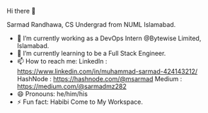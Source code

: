  Hi there 👋

Sarmad Randhawa, CS Undergrad from NUML Islamabad.


- 🔭 I’m currently working as a DevOps Intern @Bytewise Limited, Islamabad.
- 🌱 I’m currently learning to be a Full Stack Engineer.
- 📫 How to reach me: LinkedIn : https://www.linkedin.com/in/muhammad-sarmad-424143212/
                       HashNode : https://hashnode.com/@msarmad
                       Medium : https://medium.com/@sarmadmz282
- 😄 Pronouns: he/him/his
- ⚡ Fun fact: Habibi Come to My Workspace.


